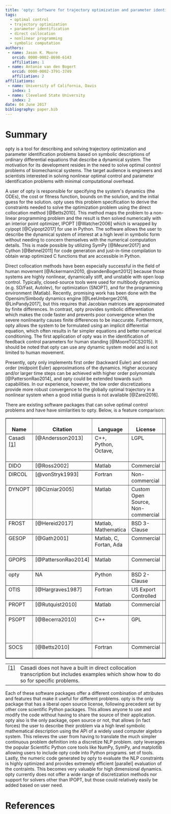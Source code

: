 ```yaml
---
title: 'opty: Software for trajectory optimization and parameter identification using direct collocation'
tags:
  - optimal control
  - trajectory optimization
  - parameter identification
  - direct collocation
  - nonlinear programming
  - symbolic computation
authors:
 - name: Jason K. Moore
   orcid: 0000-0002-8698-6143
   affiliation: 1
 - name: Antonie van den Bogert
   orcid: 0000-0002-3791-3749
   affiliation: 2
affiliations:
 - name: University of California, Davis
   index: 1
 - name: Cleveland State University
   index: 2
date: 04 June 2017
bibliography: paper.bib
---
```


# Summary

opty is a tool for describing and solving trajectory optimization and parameter
identification problems based on symbolic descriptions of ordinary differential
equations that describe a dynamical system. The motivation for its development
resides in the need to solve optimal control problems of biomechanical systems.
The target audience is engineers and scientists interested in solving nonlinear
optimal control and parameter identification problems with minimal
computational overhead.

A user of opty is responsible for specifying the system's dynamics (the ODEs),
the cost or fitness function, bounds on the solution, and the initial guess for
the solution. opty uses this problem specification to derive the constraints
needed to solve the optimization problem using the direct collocation method
[@Betts2010]. This method maps the problem to a non-linear programming problem
and the result is then solved numerically with an interior point optimizer,
IPOPT [@Watcher2006] which is wrapped by cyipopt [@Cyipopt2017] for use in
Python. The software allows the user to describe the dynamical system of
interest at a high level in symbolic form without needing to concern themselves
with the numerical computation details. This is made possible by utilizing
SymPy [@Meurer2017] and Cython [@Behnel2011] for code generation and
just-in-time compilation to obtain wrap optimized C functions that are
accessible in Python.

Direct collocation methods have been especially successful in the field of
human movement [@Ackermann2010, @vandenBogert2012] because those systems are
highly nonlinear, dynamically stiff, and unstable with open loop control.
Typically, closed-source tools were used for multibody dynamics (e.g. SD/Fast,
Autolev), for optimization (SNOPT), and for the programming environment
(Matlab). Recently, promising work has been done with the Opensim/Simbody
dynamics engine [@LeeUmberger2016, @LinPandy2017], but this requires that
Jacobian matrices are approximated by finite differences. In contrast, opty
provides symbolic differentiation which makes the code faster and prevents poor
convergence when the severe nonlinearity causes finite differences to be
inaccurate. Furthermore, opty allows the system to be formulated using an
implicit differential equation, which often results in far simpler equations
and better numerical conditioning. The first application of opty was in the
identification of feedback control parameters for human standing
[@MooreTGCS2015]. It should be noted that opty can use any dynamic system model
and is not limited to human movement.

Presently, opty only implements first order (backward Euler) and second order
(midpoint Euler) approximations of the dynamics. Higher accuracy and/or larger
time steps can be achieved with higher order polynomials [@PattersonRao2014],
and opty could be extended towards such capabilities. In our experience,
however, the low order discretizations provide more robust convergence to the
globally optimal trajectory in a nonlinear system when a good initial guess is
not available [@Zarei2016].

There are existing software packages that can solve optimal control problems
and have have similarities to opty. Below, is a feature comparison:

<table border="1" class="docutils">
<colgroup>
<col width="5%" />
<col width="8%" />
<col width="5%" />
<col width="6%" />
<col width="12%" />
<col width="10%" />
<col width="8%" />
<col width="7%" />
<col width="39%" />
</colgroup>
<thead valign="bottom">
<tr><th class="head">Name</th>
<th class="head">Citation</th>
<th class="head">Language</th>
<th class="head">License</th>
<th class="head">Derivatives</th>
<th class="head">Discretization</th>
<th class="head">Implicit Dynamics</th>
<th class="head">Solvers</th>
<th class="head">Project Website</th>
</tr>
</thead>
<tbody valign="top">
<tr><td>Casadi <a class="footnote-reference" href="#id2" id="id1">[1]</a></td>
<td>[&#64;Andersson2013]</td>
<td>C++,
Python,
Octave,</td>
<td>LGPL</td>
<td>Automatic differentiation</td>
<td>None</td>
<td>Yes</td>
<td>IPOPT, WORHP,
SNOPT, KNITRO</td>
<td><a class="reference external" href="https://github.com/casadi/casadi/wiki">Casadi Website</a></td>
</tr>
<tr><td>DIDO</td>
<td>[&#64;Ross2002]</td>
<td>Matlab</td>
<td>Commercial</td>
<td>Analytic</td>
<td>Pseudospectral</td>
<td>Yes</td>
<td>built-in</td>
<td><a class="reference external" href="http://www.elissarglobal.com/industry/products/software-3/">DIDO Website</a></td>
</tr>
<tr><td>DIRCOL</td>
<td>[&#64;vonStryk1993]</td>
<td>Fortran</td>
<td>Non-commercial</td>
<td>Finite differences</td>
<td>Piecewise linear/cubic</td>
<td>Yes</td>
<td>NPSOL, SNOPT</td>
<td><a class="reference external" href="http://www.sim.informatik.tu-darmstadt.de/en/res/sw/dircol/">DIRCOL Website</a></td>
</tr>
<tr><td>DYNOPT</td>
<td>[&#64;Cizniar2005]</td>
<td>Matlab</td>
<td>Custom Open
Source,
Non-commercial</td>
<td>Must be supplied by user</td>
<td>Pseudospectral</td>
<td>Mass matrix</td>
<td>fmincon</td>
<td><a class="reference external" href="https://bitbucket.org/dynopt/">DYNOPT Code and Documentation</a></td>
</tr>
<tr><td>FROST</td>
<td>[&#64;Hereid2017]</td>
<td>Matlab,
Mathematica</td>
<td>BSD 3-Clause</td>
<td>Analytic</td>
<td>?</td>
<td>?</td>
<td>IPOPT, fmincon</td>
<td><a class="reference external" href="http://ayonga.github.io/frost-dev/">FROST Documentation</a></td>
</tr>
<tr><td>GESOP</td>
<td>[&#64;Gath2001]</td>
<td>Matlab, C,
Fortan, Ada</td>
<td>Commercial</td>
<td>?</td>
<td>Pseudospectral</td>
<td>No</td>
<td>SLLSQP, SNOPT,
SOCS</td>
<td><a class="reference external" href="https://www.astos.de/products/gesop">Astos Solutions Gmbh</a></td>
</tr>
<tr><td>GPOPS</td>
<td>[&#64;PattersonRao2014]</td>
<td>Matlab</td>
<td>Commercial</td>
<td>Automatic differentiation</td>
<td>Pseudospectral</td>
<td>No</td>
<td>SNOPT, IPOPT</td>
<td><a class="reference external" href="http://www.gpops2.com/">GPOPS Website</a></td>
</tr>
<tr><td>opty</td>
<td>NA</td>
<td>Python</td>
<td>BSD 2-Clause</td>
<td>Analytic</td>
<td>Euler, Midpoint</td>
<td>Yes</td>
<td>IPOPT</td>
<td><a class="reference external" href="http://opty.readthedocs.io">opty Documentation</a></td>
</tr>
<tr><td>OTIS</td>
<td>[&#64;Hargraves1987]</td>
<td>Fortran</td>
<td>US Export
Controlled</td>
<td>?</td>
<td>Gauss-Labatto,
Pseudospectral</td>
<td>Yes</td>
<td>SNOPT</td>
<td><a class="reference external" href="https://otis.grc.nasa.gov">OTIS Website</a></td>
</tr>
<tr><td>PROPT</td>
<td>[&#64;Rutquist2010]</td>
<td>Matlab</td>
<td>Commercial</td>
<td>Analytic</td>
<td>Pseudospectral</td>
<td>Yes</td>
<td>SNOPT, KNITRO</td>
<td><a class="reference external" href="http://tomdyn.com/index.html">TOMDYN Website</a></td>
</tr>
<tr><td>PSOPT</td>
<td>[&#64;Becerra2010]</td>
<td>C++</td>
<td>GPL</td>
<td>Automatic differentiation,
Sparse finite differences</td>
<td>Pseudospectral, RK</td>
<td>Yes</td>
<td>IPOPT, SNOPT</td>
<td><a class="reference external" href="http://www.psopt.org/">PSOPT Website</a></td>
</tr>
<tr><td>SOCS</td>
<td>[&#64;Betts2010]</td>
<td>Fortran</td>
<td>Commercial</td>
<td>Finite differences</td>
<td>Euler, RK, &amp; others</td>
<td>Yes</td>
<td>built-in</td>
<td><a class="reference external" href="http://www.boeing.com/assets/pdf/phantom/socs/docs/SOCS_Users_Guide.pdf">SOCS Documentation</a></td>
</tr>
</tbody>
</table>
<table class="docutils footnote" frame="void" id="id2" rules="none">
<colgroup><col class="label" /><col /></colgroup>
<tbody valign="top">
<tr><td class="label"><a class="fn-backref" href="#id1">[1]</a></td><td>Casadi does not have a built in direct collocation transcription but includes examples which show how to do so for specific problems.</td></tr>
</tbody>
</table>

Each of these software packages offer a different combination of attributes and
features that make it useful for different problems. opty is the only package
that has a liberal open source license, following precedent set by other core
scientific Python packages. This allows anyone to use and modify the code
without having to share the source of their application. opty also is the only
package, open source or not, that allows (in fact forces) the user to describe
their problem via a high level symbolic mathematical description using the API
of a widely used computer algebra system. This relieves the user from having to
translate the much simpler continuous problem definition into a discretize NLP
problem. opty leverages the popular Scientific Python core tools like NumPy,
SymPy, and matplotlib allowing users to include opty code into Python programs.
set of tools. Lastly, the numeric code generated by opty to evaluate the NLP
constraints is highly optimized and provides extremely efficient [parallel]
evaluation of the contraints. This becomes very valuable for high dimensional
dynamics. opty currently does not offer a wide range of discretization methods
nor support for solvers other than IPOPT, but those could relatively easily be
added based on user need.

# References
